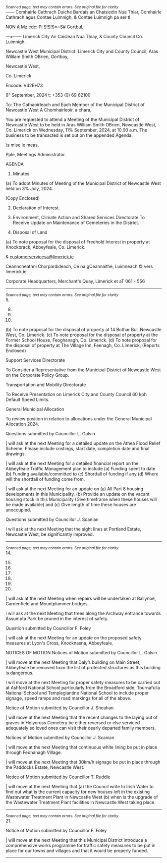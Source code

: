 *<small>Scanned page, text may contain errors. See original file for clarity</small>*  
_——_ Comhairle Cathrach Duiche Bardais an Chaisiedin Nua Thiar,
Comhairle Cathrach agus Contae Luimnigh,
& Contae Luimnigh pa ser tl

NON A Mz cdc: Pl S!S!S*~S# Gortbul,

—=—— Limerick City An Caislean Nua Thiay,
& County Council Co. Luimnigh.

Newcastle West Municipal District.
Limerick City and County Council,
Aras Wililam Smith OBrien,
Gortboy,

Newcastle West,

Co. Limerick

Encode: V42EH73

6" September, 2024 t: +353 (0) 69 62100

To: The Cathaoirleach and Each Member of the Municipal District of Newcastle West
A Chomhairleoir, a chara,

You are requested to attend a Meeting of the Municipal District of Newcastle West to be held
in Aras William Smith OBrien, Newcastle West, Co. Limerick on Wednesday, 11% September,
2024, at 10.00 a.m. The business to be transacted is set out on the appended Agenda.

\s mise le meas,

Pple,
Meetings Administrator.

AGENDA
1. Minutes

(a) To adopt Minutes of Meeting of the Municipal District of Newcastle West held on 3%
July, 2024.

(Copy Enclosed)

2. Declaration of Interest.

3. Environment, Climate Action and Shared Services Directorate
To Receive Update on Maintenance of Cemeteries in the District.
4. Disposal of Land

(a) To note proposal for the disposal of Freehold Interest in property at Knockbrack,
Abbeyfeale, Co. Limerick.

& customerservicesa@limerick.ie

Ceanncheathni Chorpardideach, Cé na gCeannaithe, Luimneach © vers limerick.ie

Corporate Headquarters, Merchant's Quay, Limerick et aT
061 - 556

---
*<small>Scanned page, text may contain errors. See original file for clarity</small>*  
5.

8.

10.

11.

(b) To note proposal for the disposal of property at 14 Bothar Bul, Newcastle West,
Co. Limerick.
(c) To note proposal for the disposal of property at the Former School House,
Feoghanagh, Co. Limerick.
(d) To note proposal for the disposal of property at The Village Inn, Feenagh, Co.
Limerick,
(Reports Enclosed)

Support Services Directorate

To Consider a Representative from the Municipal District of Newcastle West on the
Corporate Policy Group.

Transportation and Mobility Directorate

To Receive Presentation on Limerick City and County Council 60 kph Default Speed
Limits.

General Municipal Allocation

To review position in relation to allocations under the General Municipal Allocation
2024.

Questions submitted by Councillor L. Galvin

| will ask at the next Meeting for a detailed update on the Athea Flood Relief
Scheme. Please include costings, start date, completion date and final drawings.

| will ask at the next Meeting for a detailed financial report on the Abbeyfeale Traffic
Management plan to include (a) Funding spent to date (b) Funding
available/committed to (c) Shortfall of funding if any (d) Where will the shortfall of
funding come from.

| will ask at the next Meeting for an update on (a) All Part 8 housing developments in
this Municipality, (b) Provide an update on the vacant housing stock in this
Municipality (Give timeframe when these houses will be made available) and (c) Give
length of time these houses are unoccupied.

Questions submitted by Councillor J. Scanian

I will ask at the next Meeting that the sight lines at Portland Estate, Newcastle West,
be significantly improved.

---
*<small>Scanned page, text may contain errors. See original file for clarity</small>*  
14.

15.

16.

17.

18.

19.

20.

| will ask at the next Meeting when repairs will be undertaken at Ballynoe,
Gardenfield and Mountplummer bridges.

i will ask at the next Meeting that trees along the Archway entrance towards
Assumpta Park be pruned in the interest of safety.

Question submitted by Councillor F. Foley

| will ask at the next Meeting for an update on the proposed safety measures at
Lyon's Cross, Knocknasna, Abbeyfeale.

NOTICES OF MOTION
Notices of Motion submitted by Councillor L. Galvin

| will move at the next Meeting that Daly’s building on Main Street, Abbeyfeale be
removed from the list of protected structures as this building is dangerous.

I will move at the next Meeting for proper safety measures to be carried out at
Ashford National School particularly from the Broadford side, Tournafulla
National School and Templeglantine National School to include proper signage, speed
ramps and road markings for all of the above.

Notice of Motion submitted by Councillor J. Sheahan

| will move at the next Meeting that the recent changes to the laying out of graves in
Holycross Cemetery be either reversed or else serviced adequately so loved ones can
visit their dearly departed family members.

Notices of Motion submitted by Councillor J. Scanian

| will move at the next Meeting that continuous white lining be put in place through
Feohanagh Village.

| will move at the next Meeting that 30km/h signage be put in place through the
Paddocks Estate, Newcastle West.

Notice of Motion submitted by Councillor T. Ruddle

| will move at the next Meeting that (a) the Council write to Irish Water to find out
what is the current capacity for new houses left in the existing Wastewater
Treatment Plant in Newcastle West (b) when is the upgrade of the Wastewater
Treatment Plant facilities in Newcastle West taking place.

---
*<small>Scanned page, text may contain errors. See original file for clarity</small>*  
21.

Notice of Motion submitted by Councillor F. Foley

| will move at the next Meeting that this Municipal District introduce a
comprehensive works programme for traffic safety measures to be put in place for
our towns and villages and that it would be properly funded.

---
